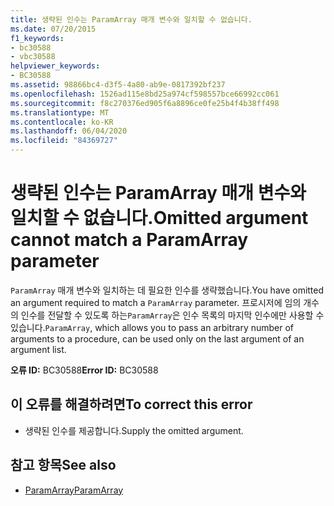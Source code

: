 ```yaml
---
title: 생략된 인수는 ParamArray 매개 변수와 일치할 수 없습니다.
ms.date: 07/20/2015
f1_keywords:
- bc30588
- vbc30588
helpviewer_keywords:
- BC30588
ms.assetid: 98866bc4-d3f5-4a80-ab9e-0817392bf237
ms.openlocfilehash: 1526ad115e8bd25a974cf598557bce66992cc061
ms.sourcegitcommit: f8c270376ed905f6a8896ce0fe25b4f4b38ff498
ms.translationtype: MT
ms.contentlocale: ko-KR
ms.lasthandoff: 06/04/2020
ms.locfileid: "84369727"
---
```

# <a name="omitted-argument-cannot-match-a-paramarray-parameter"></a><span data-ttu-id="2d591-102">생략된 인수는 ParamArray 매개 변수와 일치할 수 없습니다.</span><span class="sxs-lookup"><span data-stu-id="2d591-102">Omitted argument cannot match a ParamArray parameter</span></span>
<span data-ttu-id="2d591-103">`ParamArray` 매개 변수와 일치하는 데 필요한 인수를 생략했습니다.</span><span class="sxs-lookup"><span data-stu-id="2d591-103">You have omitted an argument required to match a `ParamArray` parameter.</span></span> <span data-ttu-id="2d591-104">프로시저에 임의 개수의 인수를 전달할 수 있도록 하는`ParamArray`은 인수 목록의 마지막 인수에만 사용할 수 있습니다.</span><span class="sxs-lookup"><span data-stu-id="2d591-104">`ParamArray`, which allows you to pass an arbitrary number of arguments to a procedure, can be used only on the last argument of an argument list.</span></span>  
  
 <span data-ttu-id="2d591-105">**오류 ID:** BC30588</span><span class="sxs-lookup"><span data-stu-id="2d591-105">**Error ID:** BC30588</span></span>  
  
## <a name="to-correct-this-error"></a><span data-ttu-id="2d591-106">이 오류를 해결하려면</span><span class="sxs-lookup"><span data-stu-id="2d591-106">To correct this error</span></span>  
  
- <span data-ttu-id="2d591-107">생략된 인수를 제공합니다.</span><span class="sxs-lookup"><span data-stu-id="2d591-107">Supply the omitted argument.</span></span>  
  
## <a name="see-also"></a><span data-ttu-id="2d591-108">참고 항목</span><span class="sxs-lookup"><span data-stu-id="2d591-108">See also</span></span>

- [<span data-ttu-id="2d591-109">ParamArray</span><span class="sxs-lookup"><span data-stu-id="2d591-109">ParamArray</span></span>](../language-reference/modifiers/paramarray.md)
